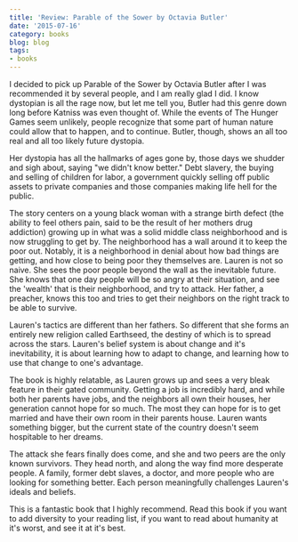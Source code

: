 ```yaml
---
title: 'Review: Parable of the Sower by Octavia Butler'
date: '2015-07-16'
category: books
blog: blog
tags:
- books
---
```


I decided to pick up Parable of the Sower by Octavia Butler after I was recommended it by several people, and I am really glad I did. I know dystopian is all the rage now, but let me tell you, Butler had this genre down long before Katniss was even thought of. While the events of The Hunger Games seem unlikely, people recognize that some part of human nature could allow that to happen, and to continue. Butler, though, shows an all too real and all too likely future dystopia. 

Her dystopia has all the hallmarks of ages gone by, those days we shudder and sigh about, saying "we didn't know better." Debt slavery, the buying and selling of children for labor, a government quickly selling off public assets to private companies and those companies making life hell for the public. 

The story centers on a young black woman with a strange birth defect (the ability to feel others pain, said to be the result of her mothers drug addiction) growing up in what was a solid middle class neighborhood and is now struggling to get by. The neighborhood has a wall around it to keep the poor out. Notably, it is a neighborhood in denial about how bad things are getting, and how close to being poor they themselves are. Lauren is not so naive. She sees the poor people beyond the wall as the inevitable future. She knows that one day people will be so angry at their situation, and see the 'wealth' that is their neighborhood, and try to attack. Her father, a preacher, knows this too and tries to get their neighbors on the right track to be able to survive.

Lauren's tactics are different than her fathers. So different that she forms an entirely new religion called Earthseed, the destiny of which is to spread across the stars. Lauren's belief system is about change and it's inevitability, it is about learning how to adapt to change, and learning how to use that change to one's advantage. 

The book is highly relatable, as Lauren grows up and sees a very bleak feature in their gated community. Getting a job is incredibly hard, and while both her parents have jobs, and the neighbors all own their houses, her generation cannot hope for so much. The most they can hope for is to get married and have their own room in their parents house. Lauren wants something bigger, but the current state of the country doesn't seem hospitable to her dreams.

The attack she fears finally does come, and she and two peers are the only known survivors. They head north, and along the way find more desperate people. A family, former debt slaves, a doctor, and more people who are looking for something better. Each person meaningfully challenges Lauren's ideals and beliefs. 

This is a fantastic book that I highly recommend. Read this book if you want to add diversity to your reading list, if you want to read about humanity at it's worst, and see it at it's best. 
